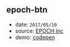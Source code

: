 ## epoch-btn
* date: `2017/05/10`
* source: [EPOCH Inc](http://www.epoch-inc.jp/)
* demo: [codepen](https://codepen.io/yrq110/pen/ybpxqM)
